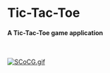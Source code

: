 # Tic-Tac-Toe

#### A Tic-Tac-Toe game application

&nbsp;

[![SCoCG.gif](https://s13.gifyu.com/images/SCoCG.gif)](https://gifyu.com/image/SCoCG)